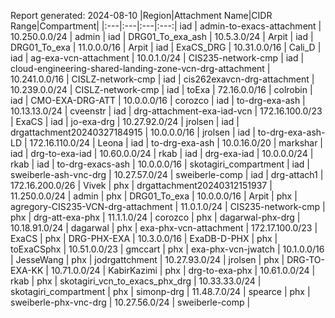Report generated: 2024-08-10
|Region|Attachment Name|CIDR Range|Compartment|
|:---|:---|:---|:---:|
iad | admin-to-exacs-attachment | 10.250.0.0/24 | admin |
iad | DRG01_To_exa_ash | 10.5.3.0/24 | Arpit |
iad | DRG01_To_exa | 11.0.0.0/16 | Arpit |
iad | ExaCS_DRG | 10.31.0.0/16 | Cali_D |
iad | ag-exa-vcn-attachment | 10.0.1.0/24 | CIS235-network-cmp |
iad | cloud-engineering-shared-landing-zone-vcn-drg-attachment | 10.241.0.0/16 | CISLZ-network-cmp |
iad | cis262exavcn-drg-attachment | 10.239.0.0/24 | CISLZ-network-cmp |
iad | toExa | 72.16.0.0/16 | colrobin |
iad | CMO-EXA-DRG-ATT | 10.0.0.0/16 | corozco |
iad | to-drg-exa-ash | 10.13.13.0/24 | cveenstr |
iad | drg-attachment-exa-iad-vcn | 172.16.100.0/23 | ExaCS |
iad | jo-exa-drg | 10.27.92.0/24 | jrolsen |
iad | drgattachment20240327184915 | 10.0.0.0/16 | jrolsen |
iad | to-drg-exa-ash-LD | 172.16.110.0/24 | Leona |
iad | to-drg-exa-ash | 10.0.16.0/20 | markshar |
iad | drg-to-exa-iad | 10.60.0.0/24 | rkab |
iad | drg-exa-iad | 10.0.0.0/24 | rkab |
iad | to-drg-exacs-ash | 10.0.0.0/16 | skotagiri_compartment |
iad | sweiberle-ash-vnc-drg | 10.27.57.0/24 | sweiberle-comp |
iad | drg-attach1 | 172.16.200.0/26 | Vivek |
phx | drgattachment20240312151937 | 11.250.0.0/24 | admin |
phx | DRG01_To_exa | 10.0.0.0/16 | Arpit |
phx | agregory-CIS235-VCN-drg-attachment | 11.0.1.0/24 | CIS235-network-cmp |
phx | drg-att-exa-phx | 11.1.1.0/24 | corozco |
phx | dagarwal-phx-drg | 10.18.91.0/24 | dagarwal |
phx | exa-phx-vcn-attachment | 172.17.100.0/23 | ExaCS |
phx | DRG-PHX-EXA | 10.3.0.0/16 | ExaDB-D-PHX |
phx | toExaCSphx | 10.51.0.0/23 | gmccart |
phx | exa-phx-vcn-jwatch | 10.1.0.0/16 | JesseWang |
phx | jodrgattchment | 10.27.93.0/24 | jrolsen |
phx | DRG-TO-EXA-KK | 10.71.0.0/24 | KabirKazimi |
phx | drg-to-exa-phx | 10.61.0.0/24 | rkab |
phx | skotagiri_vcn_to_exacs_phx_drg | 10.33.33.0/24 | skotagiri_compartment |
phx | simonp-drg | 11.48.7.0/24 | spearce |
phx | sweiberle-phx-vnc-drg | 10.27.56.0/24 | sweiberle-comp |
